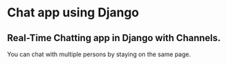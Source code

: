 # Chat app using Django
## Real-Time Chatting app in Django with Channels. 
You can chat with multiple persons by staying on the same page.

 
